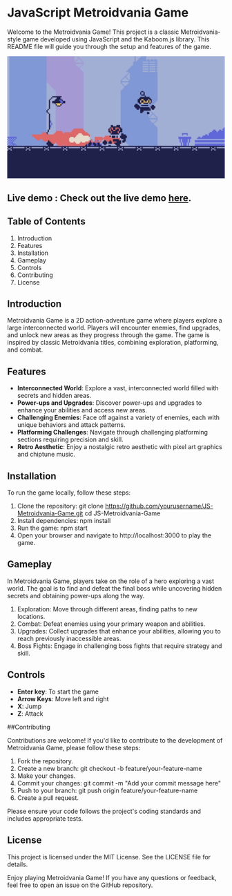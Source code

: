 # JavaScript Metroidvania Game

Welcome to the Metroidvania Game! This project is a classic Metroidvania-style game developed using JavaScript and the Kaboom.js library. This README file will guide you through the setup and features of the game.

![image of the game](./screenshot.png)

## Live demo : Check out the live demo [here](https://js-metroidvania-game-njpgv4pwl-navya-agarwal-projects.vercel.app/).

## Table of Contents
1. Introduction
2. Features
3. Installation
4. Gameplay
5. Controls
6. Contributing
7. License

## Introduction

Metroidvania Game is a 2D action-adventure game where players explore a large interconnected world. Players will encounter enemies, find upgrades, and unlock new areas as they progress through the game. The game is inspired by classic Metroidvania titles, combining exploration, platforming, and combat.

## Features

- **Interconnected World**: Explore a vast, interconnected world filled with secrets and hidden areas.
- **Power-ups and Upgrades**: Discover power-ups and upgrades to enhance your abilities and access new areas.
- **Challenging Enemies**: Face off against a variety of enemies, each with unique behaviors and attack patterns.
- **Platforming Challenges**: Navigate through challenging platforming sections requiring precision and skill.
- **Retro Aesthetic**: Enjoy a nostalgic retro aesthetic with pixel art graphics and chiptune music.

## Installation

To run the game locally, follow these steps:

1. Clone the repository: 
git clone https://github.com/yourusername/JS-Metroidvania-Game.git
cd JS-Metroidvania-Game
2. Install dependencies: npm install
3. Run the game: npm start
4. Open your browser and navigate to http://localhost:3000 to play the game.

## Gameplay
In Metroidvania Game, players take on the role of a hero exploring a vast world. The goal is to find and defeat the final boss while uncovering hidden secrets and obtaining power-ups along the way.

1. Exploration: Move through different areas, finding paths to new locations.
2. Combat: Defeat enemies using your primary weapon and abilities.
3. Upgrades: Collect upgrades that enhance your abilities, allowing you to reach previously inaccessible areas.
4. Boss Fights: Engage in challenging boss fights that require strategy and skill.

## Controls

- **Enter key**: To start the game
- **Arrow Keys**: Move left and right
- **X**: Jump
- **Z**: Attack

##Contributing

Contributions are welcome! If you'd like to contribute to the development of Metroidvania Game, please follow these steps:

1. Fork the repository.
2. Create a new branch: git checkout -b feature/your-feature-name
3. Make your changes.
4. Commit your changes: git commit -m "Add your commit message here"
5. Push to your branch: git push origin feature/your-feature-name
6. Create a pull request.

Please ensure your code follows the project's coding standards and includes appropriate tests.

## License

This project is licensed under the MIT License. See the LICENSE file for details.

Enjoy playing Metroidvania Game! If you have any questions or feedback, feel free to open an issue on the GitHub repository.









